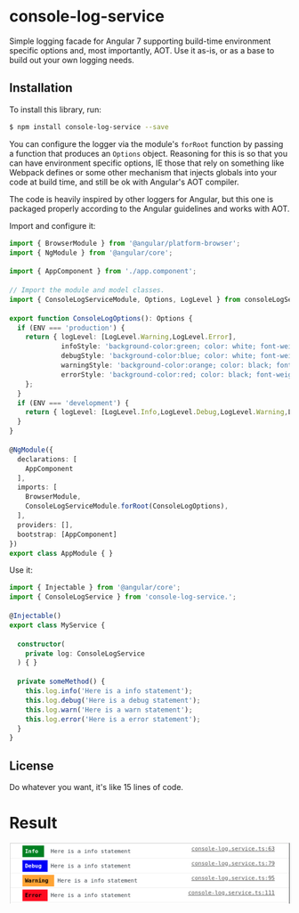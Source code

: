 # console-log-service


Simple logging facade for Angular 7 supporting build-time environment specific options and, most importantly, AOT.
Use it as-is, or as a base to build out your own logging needs.

## Installation

To install this library, run:

```bash
$ npm install console-log-service --save
```

You can configure the logger via the module's `forRoot` function by passing a function that produces an `Options` object.
Reasoning for this is so that you can have environment specific options, IE those that rely on something like Webpack defines
or some other mechanism that injects globals into your code at build time, and still be ok with Angular's AOT compiler.

The code is heavily inspired by other loggers for Angular, but this one is packaged properly according to the Angular
guidelines and works with AOT.

Import and configure it:

```typescript
import { BrowserModule } from '@angular/platform-browser';
import { NgModule } from '@angular/core';

import { AppComponent } from './app.component';

// Import the module and model classes.
import { ConsoleLogServiceModule, Options, LogLevel } from consoleLogService;

export function ConsoleLogOptions(): Options {
  if (ENV === 'production') {
    return { logLevel: [LogLevel.Warning,LogLevel.Error],
             infoStyle: 'background-color:green; color: white; font-weight:bold;padding:5px',
             debugStyle: 'background-color:blue; color: white; font-weight:bold;padding:5px',
             warningStyle: 'background-color:orange; color: black; font-weight:bold;padding:5px',
             errorStyle: 'background-color:red; color: black; font-weight:bold;padding:5px'
    };
  }
  if (ENV === 'development') {
    return { logLevel: [LogLevel.Info,LogLevel.Debug,LogLevel.Warning,LogLevel.Error] };
  }
}

@NgModule({
  declarations: [
    AppComponent
  ],
  imports: [
    BrowserModule,
    ConsoleLogServiceModule.forRoot(ConsoleLogOptions),
  ],
  providers: [],
  bootstrap: [AppComponent]
})
export class AppModule { }
```

Use it:

```typescript
import { Injectable } from '@angular/core';
import { ConsoleLogService } from 'console-log-service.';

@Injectable()
export class MyService {

  constructor(
    private log: ConsoleLogService
  ) { }

  private someMethod() {
    this.log.info('Here is a info statement');
    this.log.debug('Here is a debug statement');
    this.log.warn('Here is a warn statement');
    this.log.error('Here is a error statement');
  }
}
```

## License

Do whatever you want, it's like 15 lines of code.

# Result

![alt text](./src/assets/img/result.png "Logo Title Text 1")
